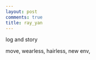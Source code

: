 ```yaml
---
layout: post
comments: true
title: ray_yan
---
```


log and story

move, wearless, hairless, new env,

